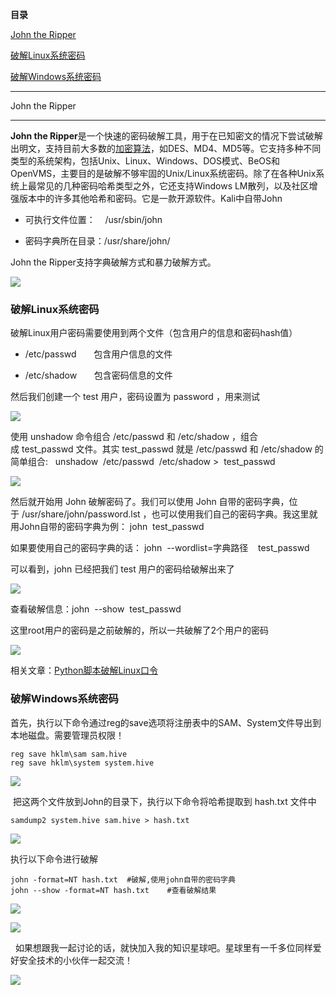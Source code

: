**目录**

[John the Ripper](#t0 "John the Ripper")

[破解Linux系统密码](#t1 "破解Linux系统密码")

[破解Windows系统密码](#t2 "破解Windows系统密码")

* * *

John the Ripper
---------------

**John the Ripper**是一个快速的密码破解工具，用于在已知密文的情况下尝试破解出明文，支持目前大多数的[加密算法](https://so.csdn.net/so/search?q=%E5%8A%A0%E5%AF%86%E7%AE%97%E6%B3%95&spm=1001.2101.3001.7020)，如DES、MD4、MD5等。它支持多种不同类型的系统架构，包括Unix、Linux、Windows、DOS模式、BeOS和OpenVMS，主要目的是破解不够牢固的Unix/Linux系统密码。除了在各种Unix系统上最常见的几种密码哈希类型之外，它还支持Windows LM散列，以及社区增强版本中的许多其他哈希和密码。它是一款开源软件。Kali中自带John

*   可执行文件位置：    /usr/sbin/john
*   密码字典所在目录：/usr/share/john/

John the Ripper支持字典破解方式和暴力破解方式。

![](https://img-blog.csdnimg.cn/20200927212854367.png?x-oss-process=image/watermark,type_ZmFuZ3poZW5naGVpdGk,shadow_10,text_aHR0cHM6Ly9ibG9nLmNzZG4ubmV0L3FxXzM2MTE5MTky,size_16,color_FFFFFF,t_70)

### 破解Linux系统密码

破解Linux用户密码需要使用到两个文件（包含用户的信息和密码hash值）

*   /etc/passwd       包含用户信息的文件
*   /etc/shadow       包含密码信息的文件

然后我们创建一个 test 用户，密码设置为 password ，用来测试

![](https://img-blog.csdn.net/20181025094132487?watermark/2/text/aHR0cHM6Ly9ibG9nLmNzZG4ubmV0L3FxXzM2MTE5MTky/font/5a6L5L2T/fontsize/400/fill/I0JBQkFCMA==/dissolve/70)

使用 unshadow 命令组合 /etc/passwd 和 /etc/shadow ，组合成 test\_passwd 文件。其实 test\_passwd 就是 /etc/passwd 和 /etc/shadow 的简单组合:   unshadow  /etc/passwd  /etc/shadow >  test\_passwd

![](https://img-blog.csdn.net/2018102509431238?watermark/2/text/aHR0cHM6Ly9ibG9nLmNzZG4ubmV0L3FxXzM2MTE5MTky/font/5a6L5L2T/fontsize/400/fill/I0JBQkFCMA==/dissolve/70)

然后就开始用 John 破解密码了。我们可以使用 John 自带的密码字典，位于 /usr/share/john/password.lst ，也可以使用我们自己的密码字典。我这里就用John自带的密码字典为例： john  test\_passwd

如果要使用自己的密码字典的话： john  --wordlist=字典路径    test\_passwd

可以看到，john 已经把我们 test 用户的密码给破解出来了

![](https://img-blog.csdn.net/20181025094745434?watermark/2/text/aHR0cHM6Ly9ibG9nLmNzZG4ubmV0L3FxXzM2MTE5MTky/font/5a6L5L2T/fontsize/400/fill/I0JBQkFCMA==/dissolve/70)

查看破解信息：john  --show  test\_passwd

这里root用户的密码是之前破解的，所以一共破解了2个用户的密码

![](https://img-blog.csdn.net/20181025095019544?watermark/2/text/aHR0cHM6Ly9ibG9nLmNzZG4ubmV0L3FxXzM2MTE5MTky/font/5a6L5L2T/fontsize/400/fill/I0JBQkFCMA==/dissolve/70)

相关文章：[Python脚本破解Linux口令](https://blog.csdn.net/qq_36119192/article/details/83514244 "Python脚本破解Linux口令")

### 破解Windows系统密码

首先，执行以下命令通过reg的save选项将注册表中的SAM、System文件导出到本地磁盘。需要管理员权限！

```
reg save hklm\sam sam.hive      
reg save hklm\system system.hive
```


![](https://img-blog.csdnimg.cn/20200205145555319.png?x-oss-process=image/watermark,type_ZmFuZ3poZW5naGVpdGk,shadow_10,text_aHR0cHM6Ly9ibG9nLmNzZG4ubmV0L3FxXzM2MTE5MTky,size_16,color_FFFFFF,t_70)

 把这两个文件放到John的目录下，执行以下命令将哈希提取到 hash.txt 文件中

```
samdump2 system.hive sam.hive > hash.txt
```


![](https://img-blog.csdnimg.cn/20200927212321433.png)

执行以下命令进行破解

```
john -format=NT hash.txt  #破解,使用john自带的密码字典      
john --show -format=NT hash.txt    #查看破解结果
```


![](https://img-blog.csdnimg.cn/20200927213406743.png?x-oss-process=image/watermark,type_ZmFuZ3poZW5naGVpdGk,shadow_10,text_aHR0cHM6Ly9ibG9nLmNzZG4ubmV0L3FxXzM2MTE5MTky,size_16,color_FFFFFF,t_70)

![](https://img-blog.csdnimg.cn/20200927213454318.png)

  如果想跟我一起讨论的话，就快加入我的知识星球吧。星球里有一千多位同样爱好安全技术的小伙伴一起交流！

![](https://img-blog.csdnimg.cn/1219ed79e9ed449d85d27b732cda5ea6.jpg)